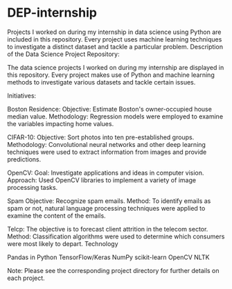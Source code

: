 # DEP-internship
Projects I worked on during my internship in data science using Python are included in this repository. Every project uses machine learning techniques to investigate a distinct dataset and tackle a particular problem.
Description of the Data Science Project Repository:

The data science projects I worked on during my internship are displayed in this repository. Every project makes use of Python and machine learning methods to investigate various datasets and tackle certain issues.

Initiatives:

Boston Residence:
Objective: Estimate Boston's owner-occupied house median value.
Methodology: Regression models were employed to examine the variables impacting home values.

CIFAR-10:
Objective: Sort photos into ten pre-established groups.
Methodology: Convolutional neural networks and other deep learning techniques were used to extract information from images and provide predictions.

OpenCV:
Goal: Investigate applications and ideas in computer vision.
Approach: Used OpenCV libraries to implement a variety of image processing tasks.

Spam
Objective: Recognize spam emails.
Method: To identify emails as spam or not, natural language processing techniques were applied to examine the content of the emails.

Telcp:
The objective is to forecast client attrition in the telecom sector.
Method: Classification algorithms were used to determine which consumers were most likely to depart.
Technology

Pandas in Python
TensorFlow/Keras NumPy scikit-learn OpenCV NLTK

Note: Please see the corresponding project directory for further details on each project.


